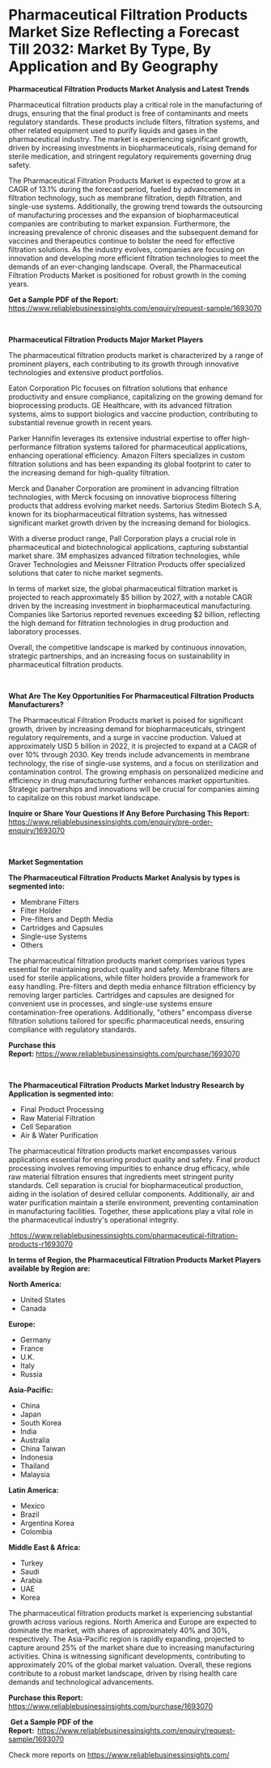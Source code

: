 <p><h1>Pharmaceutical Filtration Products Market Size Reflecting a Forecast Till 2032: Market By Type, By Application and By Geography</h1></p><p><strong>Pharmaceutical Filtration Products Market Analysis and Latest Trends</strong></p>
<p><p>Pharmaceutical filtration products play a critical role in the manufacturing of drugs, ensuring that the final product is free of contaminants and meets regulatory standards. These products include filters, filtration systems, and other related equipment used to purify liquids and gases in the pharmaceutical industry. The market is experiencing significant growth, driven by increasing investments in biopharmaceuticals, rising demand for sterile medication, and stringent regulatory requirements governing drug safety.</p><p>The Pharmaceutical Filtration Products Market is expected to grow at a CAGR of 13.1% during the forecast period, fueled by advancements in filtration technology, such as membrane filtration, depth filtration, and single-use systems. Additionally, the growing trend towards the outsourcing of manufacturing processes and the expansion of biopharmaceutical companies are contributing to market expansion. Furthermore, the increasing prevalence of chronic diseases and the subsequent demand for vaccines and therapeutics continue to bolster the need for effective filtration solutions. As the industry evolves, companies are focusing on innovation and developing more efficient filtration technologies to meet the demands of an ever-changing landscape. Overall, the Pharmaceutical Filtration Products Market is positioned for robust growth in the coming years.</p></p>
<p><strong>Get a Sample PDF of the Report:&nbsp;</strong> <a href="https://www.reliablebusinessinsights.com/enquiry/request-sample/1693070?utm_campaign=62&utm_medium=2&utm_source=Github&utm_content=ia&utm_term=08012025&utm_id=pharmaceutical-filtration-products">https://www.reliablebusinessinsights.com/enquiry/request-sample/1693070</a></p>
<p>&nbsp;</p>
<p><strong>Pharmaceutical Filtration Products Major Market Players</strong></p>
<p><p>The pharmaceutical filtration products market is characterized by a range of prominent players, each contributing to its growth through innovative technologies and extensive product portfolios. </p><p>Eaton Corporation Plc focuses on filtration solutions that enhance productivity and ensure compliance, capitalizing on the growing demand for bioprocessing products. GE Healthcare, with its advanced filtration systems, aims to support biologics and vaccine production, contributing to substantial revenue growth in recent years.</p><p>Parker Hannifin leverages its extensive industrial expertise to offer high-performance filtration systems tailored for pharmaceutical applications, enhancing operational efficiency. Amazon Filters specializes in custom filtration solutions and has been expanding its global footprint to cater to the increasing demand for high-quality filtration.</p><p>Merck and Danaher Corporation are prominent in advancing filtration technologies, with Merck focusing on innovative bioprocess filtering products that address evolving market needs. Sartorius Stedim Biotech S.A, known for its biopharmaceutical filtration systems, has witnessed significant market growth driven by the increasing demand for biologics.</p><p>With a diverse product range, Pall Corporation plays a crucial role in pharmaceutical and biotechnological applications, capturing substantial market share. 3M emphasizes advanced filtration technologies, while Graver Technologies and Meissner Filtration Products offer specialized solutions that cater to niche market segments.</p><p>In terms of market size, the global pharmaceutical filtration market is projected to reach approximately $5 billion by 2027, with a notable CAGR driven by the increasing investment in biopharmaceutical manufacturing. Companies like Sartorius reported revenues exceeding $2 billion, reflecting the high demand for filtration technologies in drug production and laboratory processes. </p><p>Overall, the competitive landscape is marked by continuous innovation, strategic partnerships, and an increasing focus on sustainability in pharmaceutical filtration products.</p></p>
<p>&nbsp;</p>
<p><strong>What Are The Key Opportunities For Pharmaceutical Filtration Products Manufacturers?</strong></p>
<p><p>The Pharmaceutical Filtration Products market is poised for significant growth, driven by increasing demand for biopharmaceuticals, stringent regulatory requirements, and a surge in vaccine production. Valued at approximately USD 5 billion in 2022, it is projected to expand at a CAGR of over 10% through 2030. Key trends include advancements in membrane technology, the rise of single-use systems, and a focus on sterilization and contamination control. The growing emphasis on personalized medicine and efficiency in drug manufacturing further enhances market opportunities. Strategic partnerships and innovations will be crucial for companies aiming to capitalize on this robust market landscape.</p></p>
<p><strong>Inquire or Share Your Questions If Any Before Purchasing This Report:</strong> <a href="https://www.reliablebusinessinsights.com/enquiry/pre-order-enquiry/1693070?utm_campaign=62&utm_medium=2&utm_source=Github&utm_content=ia&utm_term=08012025&utm_id=pharmaceutical-filtration-products">https://www.reliablebusinessinsights.com/enquiry/pre-order-enquiry/1693070</a></p>
<p>&nbsp;</p>
<p><strong>Market Segmentation</strong></p>
<p><strong>The Pharmaceutical Filtration Products Market Analysis by types is segmented into:</strong></p>
<p><ul><li>Membrane Filters</li><li>Filter Holder</li><li>Pre-filters and Depth Media</li><li>Cartridges and Capsules</li><li>Single-use Systems</li><li>Others</li></ul></p>
<p><p>The pharmaceutical filtration products market comprises various types essential for maintaining product quality and safety. Membrane filters are used for sterile applications, while filter holders provide a framework for easy handling. Pre-filters and depth media enhance filtration efficiency by removing larger particles. Cartridges and capsules are designed for convenient use in processes, and single-use systems ensure contamination-free operations. Additionally, "others" encompass diverse filtration solutions tailored for specific pharmaceutical needs, ensuring compliance with regulatory standards.</p></p>
<p><strong>Purchase this Report:&nbsp;</strong><a href="https://www.reliablebusinessinsights.com/purchase/1693070?utm_campaign=62&utm_medium=2&utm_source=Github&utm_content=ia&utm_term=08012025&utm_id=pharmaceutical-filtration-products">https://www.reliablebusinessinsights.com/purchase/1693070</a></p>
<p>&nbsp;</p>
<p><strong>The Pharmaceutical Filtration Products Market Industry Research by Application is segmented into:</strong></p>
<p><ul><li>Final Product Processing</li><li>Raw Material Filtration</li><li>Cell Separation</li><li>Air & Water Purification</li></ul></p>
<p><p>The pharmaceutical filtration products market encompasses various applications essential for ensuring product quality and safety. Final product processing involves removing impurities to enhance drug efficacy, while raw material filtration ensures that ingredients meet stringent purity standards. Cell separation is crucial for biopharmaceutical production, aiding in the isolation of desired cellular components. Additionally, air and water purification maintain a sterile environment, preventing contamination in manufacturing facilities. Together, these applications play a vital role in the pharmaceutical industry's operational integrity.</p></p>
<p><a href="https://www.reliablebusinessinsights.com/pharmaceutical-filtration-products-r1693070?utm_campaign=62&utm_medium=2&utm_source=Github&utm_content=ia&utm_term=08012025&utm_id=pharmaceutical-filtration-products">&nbsp;https://www.reliablebusinessinsights.com/pharmaceutical-filtration-products-r1693070</a></p>
<p><strong>In terms of Region, the Pharmaceutical Filtration Products Market Players available by Region are:</strong></p>
<p>
    <p> <strong> North America: </strong>
        <ul>
            <li>United States</li>
            <li>Canada</li>
        </ul>
        </p> 
    <p> <strong> Europe: </strong>
        <ul>
            <li>Germany</li>
            <li>France</li>
            <li>U.K.</li>
            <li>Italy</li>
            <li>Russia</li>
        </ul>
        </p> 
    <p> <strong> Asia-Pacific: </strong>
        <ul>
            <li>China</li>
            <li>Japan</li>
            <li>South Korea</li>
            <li>India</li>
            <li>Australia</li>
            <li>China Taiwan</li>
            <li>Indonesia</li>
            <li>Thailand</li>
            <li>Malaysia</li>
        </ul>
        </p> 
    <p> <strong> Latin America: </strong>
        <ul>
            <li>Mexico</li>
            <li>Brazil</li>
            <li>Argentina Korea</li>
            <li>Colombia</li>
        </ul>
        </p> 
    <p> <strong> Middle East & Africa: </strong>
        <ul>
            <li>Turkey</li>
            <li>Saudi</li>
            <li>Arabia</li>
            <li>UAE</li>
            <li>Korea</li>
        </ul>
    </p>
    </p>
<p><p>The pharmaceutical filtration products market is experiencing substantial growth across various regions. North America and Europe are expected to dominate the market, with shares of approximately 40% and 30%, respectively. The Asia-Pacific region is rapidly expanding, projected to capture around 25% of the market share due to increasing manufacturing activities. China is witnessing significant developments, contributing to approximately 20% of the global market valuation. Overall, these regions contribute to a robust market landscape, driven by rising health care demands and technological advancements.</p></p>
<p><strong>Purchase this Report: </strong><a href="https://www.reliablebusinessinsights.com/purchase/1693070?utm_campaign=62&utm_medium=2&utm_source=Github&utm_content=ia&utm_term=08012025&utm_id=pharmaceutical-filtration-products">https://www.reliablebusinessinsights.com/purchase/1693070</a></p>
<p>&nbsp;<strong>Get a Sample PDF of the Report:&nbsp;&nbsp;</strong><a href="https://www.reliablebusinessinsights.com/enquiry/request-sample/1693070?utm_campaign=62&utm_medium=2&utm_source=Github&utm_content=ia&utm_term=08012025&utm_id=pharmaceutical-filtration-products">https://www.reliablebusinessinsights.com/enquiry/request-sample/1693070</a></p>
<p><strong></strong></p>
<p>Check more reports on <a href="https://www.reliablebusinessinsights.com/?utm_campaign=62&utm_medium=2&utm_source=Github&utm_content=ia&utm_term=08012025&utm_id=pharmaceutical-filtration-products">https://www.reliablebusinessinsights.com/</a></p>